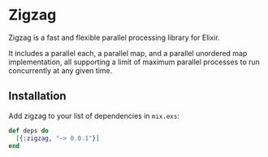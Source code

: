 # Zigzag

Zigzag is a fast and flexible parallel processing library for Elixir.

It includes a parallel each, a parallel map, and a parallel unordered map
implementation, all supporting a limit of maximum parallel processes to run
concurrently at any given time.

## Installation

Add zigzag to your list of dependencies in `mix.exs`:

```elixir
def deps do
  [{:zigzag, "~> 0.0.1"}]
end
```
